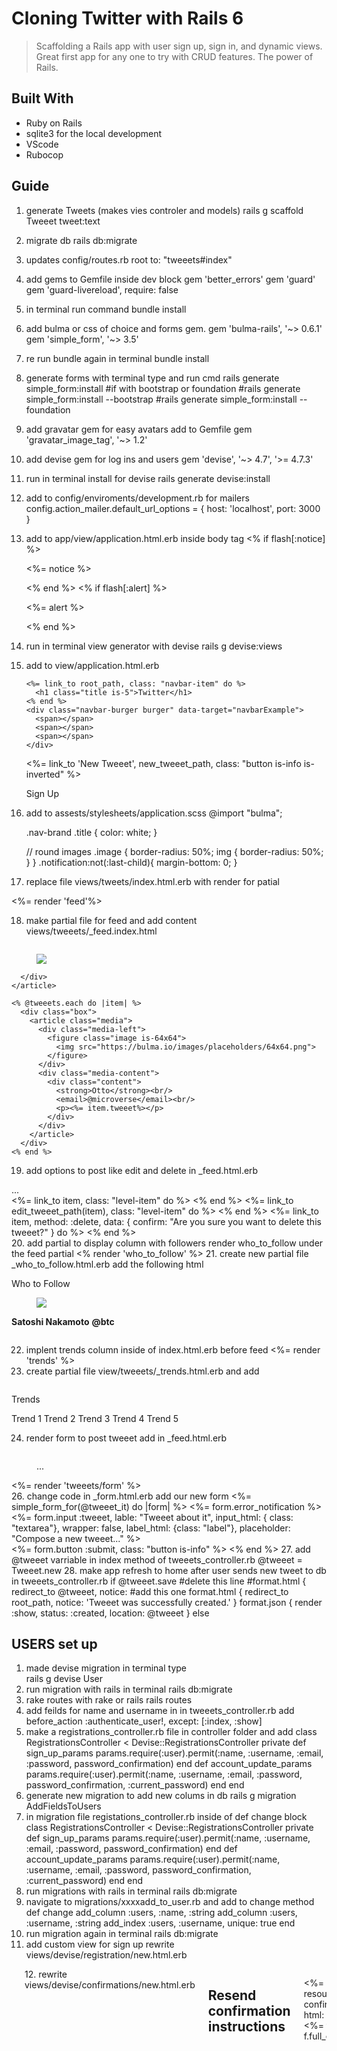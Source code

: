 # Cloning Twitter with Rails 6
> Scaffolding a Rails app with user sign up, sign in, and dynamic views. Great first app for any one to try with CRUD features. The power of Rails.

## Built With

- Ruby on Rails
- sqlite3 for the local development
- VScode
- Rubocop

## Guide

1. generate Tweets (makes vies controler and models)
    rails g scaffold Tweeet tweet:text
2. migrate db
    rails db:migrate
3. updates config/routes.rb
    root to: "tweeets#index"
4. add gems to Gemfile inside dev block
    gem 'better_errors'
    gem 'guard'
    gem 'guard-livereload', require: false
5. in terminal run command
    bundle install
6. add bulma or css of choice and forms gem. 
    gem 'bulma-rails', '~> 0.6.1'
    gem 'simple_form', '~> 3.5'
7. re run bundle again in terminal
    bundle install
8. generate forms with terminal type and run cmd
    rails generate simple_form:install
    #if with bootstrap or foundation
    #rails generate simple_form:install --bootstrap
    #rails generate simple_form:install --foundation
9. add gravatar gem for easy avatars add to Gemfile
    gem 'gravatar_image_tag', '~> 1.2'
10. add devise gem for log ins and users
    gem 'devise', '~> 4.7', '>= 4.7.3'
11. run in terminal install for devise
    rails generate devise:install
12. add to config/enviroments/development.rb for mailers
    config.action_mailer.default_url_options = { host: 'localhost', port: 3000 }
13. add to app/view/application.html.erb inside body tag
    <% if flash[:notice] %>
      <div class="notification is-primary global-notification">
        <p class="notice"><%= notice %></p>
      </div>
    <% end %>
    <% if flash[:alert] %>
      <div class="notification is-primary global-notification">
        <p class="alert"><%= alert %></p>
      </div>
    <% end %>
14. run in terminal view generator with devise
    rails g devise:views
15. add to view/application.html.erb
    <nav class="navbar is-info">
      <div class="navbar-brand">
      
        <%= link_to root_path, class: "navbar-item" do %>
          <h1 class="title is-5">Twitter</h1>
        <% end %>
        <div class="navbar-burger burger" data-target="navbarExample">
          <span></span>
          <span></span>
          <span></span>
        </div>
      </div>
      <div id="navbarExample" class="navbar-menu">
          <div class="navbar-end">
            <div class="field is-grouped">
              <p class="control">
                <%= link_to 'New Tweeet', new_tweeet_path, class: "button is-info is-inverted" %>
              </p>
              <p class="control">Sign Up</p>
            </div>
          </div>
      </div>
    </nav>
16. add to assests/stylesheets/application.scss
     @import "bulma";

    .nav-brand .title {
        color: white;
    }

    // round images
    .image {
        border-radius: 50%;
        img {
            border-radius: 50%;
        }
    }
    .notification:not(:last-child){
        margin-bottom: 0;
    }
17. replace file views/tweets/index.html.erb with render for patial
  <section class="section">
    <div class="container">
      <div class="columns">
        <%= render 'feed'%>
      </div>
    </div>
  </section>
  
18. make partial file for feed and add content views/tweeets/_feed.index.html
  <div class="column is-half">
    <article class="media-box">
      <figure class="media-left">
        <p class="image is-64x64">
            <img src="https://bulma.io/images/placeholders/64x64.png">
        </p>
      </figure>
      <div class="media-content">

      </div>
    </article>

    <% @tweeets.each do |item| %>
      <div class="box">
        <article class="media">
          <div class="media-left">
            <figure class="image is-64x64">
              <img src="https://bulma.io/images/placeholders/64x64.png">
            </figure>
          </div>
          <div class="media-content">
            <div class="content"> 
              <strong>Otto</strong><br/>
              <email>@microverse</email><br/>
              <p><%= item.tweeet%></p>
            </div>
          </div>
        </article>
      </div>
    <% end %>
  </div>

19. add options to post like edit and delete in _feed.html.erb
  <div class="media-content">
    ...
  </div>
  <div class="level">
    <div class="level-left is-mobile">
      <%= link_to item, class: "level-item" do %>
        <span class="icon"><i class="fa fa-link" aria-hidden="true"></i></span>
      <% end %>
      <%= link_to edit_tweeet_path(item), class: "level-item" do %>
        <span class="icon"><i class="fa fa-pencil" aria-hidden="true"></i></span>
      <% end %>
      <%= link_to item, method: :delete, data: { confirm: "Are you sure you want to delete this tweeet?" } do %>
        <span class="icon"><i class="fa fa-trash-o" aria-hidden="true"></i></span>
      <% end %>
    </div>
20. add partial to display column with followers render who_to_follow under the feed partial
  <% render 'who_to_follow' %>
21. create new partial file _who_to_follow.html.erb add the following html
  <div class="column">
    <nav class="panel">
        <p class="panel-heading">Who to Follow</p>
    </nav>
    <div class="panel-block">
        <article class="media">
            <div class="media-left">
                <figure>
                    <img src="https://bulma.io/images/placeholders/64x64.png">
                </figure>
            </div>
            <div class="media-content">
                <div class="content">
                    <p>
                        <strong>Satoshi Nakamoto</strong>
                        <strong>@btc</strong>
                    </p>
                </div>
            </div>
        </article>
    </div>
</div>

22. implent trends column inside of index.html.erb before feed
  <%= render 'trends' %>
23. create partial file view/tweeets/_trends.html.erb and add
  <div class="column is-one-quarter">
    <nav class="panel">
        <p class="panel-heading">Trends</p>
        <a class="panel-block">
            Trend 1
        </a>
        <a class="panel-block">
            Trend 2
        </a>
        <a class="panel-block">
            Trend 3
        </a>
        <a class="panel-block">
            Trend 4
        </a>
        <a class="panel-block">
            Trend 5
        </a>
    </nav>
  </div>

24. render form to post tweeet add in _feed.html.erb
  <div class="column is-half">
    <article class="media-box">
      <figure class="media-left">
        ...
      </figure>
      <div class="media-content">
        <!--add this render line-->
        <%= render 'tweeets/form' %>
        <!--add this render line-->
      </div>
    </article>
  </div>
26. change code in _form.html.erb add our new form 
  <%= simple_form_for(@tweeet_it) do |form| %>
  <%= form.error_notification %>
  <div class="field">
    <div class="control">
      <%= form.input :tweeet, lable: "Tweeet about it", input_html: { class: "textarea"}, wrapper: false, label_html: {class: "label"}, placeholder: "Compose a new tweeet..." %>
    </div>
  </div>
  <%= form.button :submit, class: "button is-info" %>
  <% end %>
27. add @tweeet varriable in index method of tweeets_controller.rb
  @tweeet = Tweeet.new
28. make app refresh to home after user sends new tweet to db in tweeets_controller.rb
  if @tweeet.save
        #delete this line
        #format.html { redirect_to @tweeet, notice: 
        #add this one
        format.html { redirect_to root_path, notice: 'Tweeet was successfully created.' }
        format.json { render :show, status: :created, location: @tweeet }
      else


## USERS set up

1. made devise migration in terminal type   
  rails g devise User
2. run migration with rails in terminal 
  rails db:migrate
3. rake routes with rake or rails
  rails routes
4. add feilds for name and username in in tweeets_controller.rb add 
  before_action :authenticate_user!, except: [:index, :show]
5. make a registrations_controller.rb file in controller folder and add
  class RegistrationsController < Devise::RegistrationsController
    private
    def sign_up_params
        params.require(:user).permit(:name, :username, :email, :password, password_confirmation)
    end
    def account_update_params
        params.require(:user).permit(:name, :username, :email, :password, password_confirmation, :current_password)
    end
  end
6. generate new migration to add new colums in db
  rails g migration AddFieldsToUsers
7. in migration file registations_controller.rb inside of def change block
  class RegistrationsController < Devise::RegistrationsController
    private
    def sign_up_params
        params.require(:user).permit(:name, :username, :email, :password, password_confirmation)
    end
    def account_update_params
        params.require(:user).permit(:name, :username, :email, :password, password_confirmation, :current_password)
    end
  end
8. run migrations with rails in terminal
  rails db:migrate
9. navigate to migrations/xxxxadd_to_user.rb and add to change method
  def change
    add_column :users, :name, :string
    add_column :users, :username, :string
    add_index :users, :username, unique: true
  end
10. run migration again in terminal 
  rails db:migrate
11. add custom view for sign up rewrite views/devise/registration/new.html.erb
  <div class="section">
    <div class="container">
      <div class="columns is-centered">
        <div class="column is-4">
          <h2 class="title is-2">Sign Up</h2>
          <%= simple_form_for(resource, as: resource_name, url: registration_path(resource_name)) do |f| %>
          <%= f.error_notification %>
          <div class="field">
            <div class="control">
              <%= f.input :name, required: true, autofocus: true, input_html: { class: "input" }, wrapper: false, label_html: { class: "label" } %>
            </div>
          </div>
          <div class="field">
            <div class="control">
              <%= f.input :username, required: true, input_html: { class: "input" }, wrapper: false, label_html: { class: "label" } %>
            </div>
          </div>
          <div class="field">
            <div class="control">
              <%= f.input :email, required: true, input_html: { class: "input" }, wrapper: false, label_html: { class: "label" } %>
            </div>
          </div>
          <div class="field">
            <div class="control">
              <%= f.input :password, required: true, input_html: { class: "input" }, wrapper: false, label_html: { class: "label"}, hint: ("#{@minimum_password_length} characters minimum" if @minimum_password_length) %>
            </div>
          </div>

          <div class="field">
            <div class="control">
              <%= f.input :password_confirmation, required: true, input_html: { class: "input" }, wrapper: false, label_html: { class: "label" } %>
            </div>
          </div>

          <div class="field">
            <div class="control">
              <%= f.button :submit, "Sign up", class: "button is-info is-medium" %>
            </div>
          </div>
        <% end %>
        <br/>
        <%= render "devise/shared/links" %>
        </div>
      </div>
    </div>
  </div>
12. rewrite views/devise/confirmations/new.html.erb
  <h2>Resend confirmation instructions</h2>

<%= simple_form_for(resource, as: resource_name, url: confirmation_path(resource_name), html: { method: :post }) do |f| %>
  <%= f.error_notification %>
  <%= f.full_error :confirmation_token %>

  <div class="form-inputs">
    <%= f.input :email, required: true, autofocus: true %>
  </div>

  <div class="form-actions">
    <%= f.button :submit, "Resend confirmation instructions" %>
  </div>
<% end %>

<%= render "devise/shared/links" %>

13. rewrite views/devise/passwords/edit.html.erb
  <section class="section">
  <div class="container">
    <div class="columns is-centered">
      <div class="column is-4">

        <h2 class="title is-2">Change your password</h2>

        <%= simple_form_for(resource, as: resource_name, url: password_path(resource_name), html: { method: :put }) do |f| %>
          <%= f.error_notification %>

          <%= f.input :reset_password_token, as: :hidden %>
          <%= f.full_error :reset_password_token %>

          <div class="field">
            <div class="control">
            <%= f.input :password, label: "New password", required: true, autofocus: true, input_html: { class: "input"}, wrapper: false, label_html: { class: "label" }, hint: ("#{@minimum_password_length} characters minimum" if @minimum_password_length) %>
            </div>
          </div>

          <div class="field">
            <div class="control">
            <%= f.input :password_confirmation, label: "Confirm your new password", input_html: { class: "input"}, wrapper: false, label_html: { class: "label" }, required: true %>
            </div>
          </div>

          <div class="form-actions">
            <%= f.button :submit, "Change my password" %>
          </div>
        <% end %>

        <%= render "devise/shared/links" %>

      </div>
    </div>
  </div>
</section>

14. rewrite views/devise/passwords/new.html.erb

<section class="section">
  <div class="container">
    <div class="columns is-centered">
      <div class="column is-4">
        
        <h2 class="title is-2">Forgot your password?</h2>

        <%= simple_form_for(resource, as: resource_name, url: password_path(resource_name), html: { method: :post }) do |f| %>
          <%= f.error_notification %>

          <div class="field">
            <div class="control">
            <%= f.input :email, required: true, autofocus: true, input_html: { class: "input"}, wrapper: false, label_html: { class: "label" } %>
            </div>
          </div>
          
          <%= f.button :submit, "Send me reset password instructions", class:"button is-info" %>
          
        <% end %>
        <br />
        <%= render "devise/shared/links" %>

      </div>
    </div>
  </div>
</section>

15. rewrite views/devise/registrations/edit.html.erb
  <section class="section">
  <div class="container">
    <div class="columns is-centered">
      <div class="column is-4">
        
      <h2 class="title is-2">Edit <%= resource_name.to_s.humanize %></h2>
      <%= simple_form_for(resource, as: resource_name, url: registration_path(resource_name), html: { method: :put }) do |f| %>
        <%= f.error_notification %>

          <div class="field">
            <div class="control">
              <%= f.input :name, required: true, autofocus: true, input_html: { class: "input"}, wrapper: false, label_html: { class: "label" } %>
            </div>
          </div>

          <div class="field">
            <div class="control">
              <%= f.input :username, required: true,  input_html: { class: "input"}, wrapper: false, label_html: { class: "label" } %>
            </div>
          </div>

          <div class="field">
            <div class="control">
              <%= f.input :email, required: true, input_html: { class: "input"}, wrapper: false, label_html: { class: "label" } %>
            </div>
          </div>

          <div class="field">
          <% if devise_mapping.confirmable? && resource.pending_reconfirmation? %>
            <p>Currently waiting confirmation for: <%= resource.unconfirmed_email %></p>
          <% end %>
          </div>

          <div class="field">
            <div class="control">
            <%= f.input :password, autocomplete: "off", hint: "leave it blank if you don't want to change it", required: false, input_html: { class: "input"}, wrapper: false, label_html: { class: "label" } %>
            </div>
          </div>

          <div class="field">
            <div class="control">
            <%= f.input :password_confirmation, required: false, input_html: { class: "input"}, wrapper: false, label_html: { class: "label" } %>
            </div>
          </div>

          <div class="field">
            <div class="control">
              <%= f.input :current_password, hint: "we need your current password to confirm your changes", required: true, input_html: { class: "input"}, wrapper: false, label_html: { class: "label" } %>
            </div>
        </div>
   
        <%= f.button :submit, "Update", class:"button is-info" %>
     
      <% end %>

        <hr />
        <h3 class="title is-5">Cancel my account</h3>
        <p>Unhappy? <%= link_to "Cancel my account", registration_path(resource_name), data: { confirm: "Are you sure?" }, method: :delete %></p>
   
      </div>
    </div>
  </div>
</section>

16. rewrite views/devise/registration/new.html.erb
  <div class="section">
  <div class="container">
    <div class="columns is-centered">
      <div class="column is-4">
        <h2 class="title is-2">Sign Up</h2>
        <%= simple_form_for(resource, as: resource_name, url: registration_path(resource_name)) do |f| %>
        <%= f.error_notification %>
          <div class="field">
            <div class="control">
              <%= f.input :name, required: true, autofocus: true, input_html: { class: "input" }, wrapper: false, label_html: { class: "label" } %>
            </div>
          </div>
          <div class="field">
            <div class="control">
              <%= f.input :username, required: true, input_html: { class: "input" }, wrapper: false, label_html: { class: "label" } %>
            </div>
          </div>
          <div class="field">
            <div class="control">
              <%= f.input :email, required: true, input_html: { class: "input" }, wrapper: false, label_html: { class: "label" } %>
            </div>
          </div>
          <div class="field">
            <div class="control">
              <%= f.input :password, required: true, input_html: { class: "input" }, wrapper: false, label_html: { class: "label"}, hint: ("#{@minimum_password_length} characters minimum" if @minimum_password_length) %>
            </div>
          </div>
          <div class="field">
            <div class="control">
              <%= f.input :password_confirmation, required: true, input_html: { class: "input" }, wrapper: false, label_html: { class: "label" } %>
            </div>
          </div>
          <div class="field">
            <div class="control">
              <%= f.button :submit, "Sign up", class: "button is-info is-medium" %>
            </div>
          </div>
        <% end %>
        <br/>
        <%= render "devise/shared/links" %>
      </div>
    </div>
  </div>
</div>

17. rewrite views/devise/sessions/new.html.erb
  <div class="section">
  <div class="container">
    <div class="columns is-centered">
      <div class="column is-4">
        <h2 class="title is-2">Log In</h2>
        <%= simple_form_for(resource, as: resource_name, url: registration_path(resource_name)) do |f| %>
        <%= f.error_notification %>
          <div class="field">
            <div class="control">
              <%= f.input :email, required: true, autofocus: true, input_html: { class: "input" }, wrapper: false, label_html: { class: "label" } %>
            </div>
          </div>
          <div class="field">
            <div class="control">
              <%= f.input :password, required: true, input_html: { class: "input" }, wrapper: false, label_html: { class: "label"}, hint: ("#{@minimum_password_length} characters minimum" if @minimum_password_length) %>
            </div>
          </div>
          <div class="field">
            <div class="control">
              <%= f.button :submit, "Log In", class: "button is-info is-medium" %>
            </div>
          </div>
        <% end %>
        <br/>
        <%= render "devise/shared/links" %>
      </div>
    </div>
  </div>
</div>

18. add relations between tweeets and users in models/Tweeet.rb 
  belongs_to :user
19. declare each user has a lot of tweets in models/User.rb
  has_many :tweeets
20. add user id to tweeets table in terminal type
  rails g migration AddUserIdToTweeets user_id:integer
21. in terminal run a migration
  rails db:migrate
22. in tweeets_controller.rb associate user with methods from devise Class change new and create methods 
    def new
      @tweeet = current_user.tweeets.build
      ...
    end
    def create
      @tweeet = current_user.tweeets.build(tweeet_params)
      ...
    end
23. add a before action to make authentication work with actions calling devise methods
  before_action :authenticate_user!, except: [:index, :show]
24. update routes for devise add this to config/routes.rb
  devise_for :users, :controllers => { registrations: 'registrations'}

## Update views

1. in feed we will update the who to follow _feed.index.erb
  <div class="media-content">
    <div class="content"> 
      <strong><%= item.user.name %></strong><br/>
      <email><%= item.user.username %></email><br/>
      <p><%= item.tweeet%></p>
    </div>
  </div>

2. check if user is signed in and display button on nav bar to sign in or log out change in navbar-menu inside layouts/application.html.erb
  <div id="navbarExample" class="navbar-menu">
          <div class="navbar-end">
            <div class="field is-grouped">
              <p class="control">
                <%= link_to 'New Tweeet', new_tweeet_path, class: "button is-info is-inverted" %>
              </p>
              <% if user_signed_in? %>
                <p class="control">
                  <%= link_to current_user.name, edit_user_registration_path, class: "button is-info"%>
                </p>
                <p>
                  <%= link_to "Logout", destroy_user_session_path, method: :delete, class: "button is-info"%>
                </p>
              <% else %>
                <p class="control">
                  <%= link_to 'Sign In', new_user_session_path, class: "button is-info" %>
                </p>
                <p class="control">
                  <%= link_to 'Sign Up', new_user_registration_path, class: "button is-info" %>
                </p>
              <% end %>
            </div>
          </div>
      </div>

3. allow user to CRUD if signed into app add this to tweeets/_feed.html.erb
  ## for tweeets

  <% if user_signed_in? %>
    <nav class="level">
      ....
    </nav>
  <% end %>
  </article>

  ## for user profile

  <div class="column is-half">
  <% if user_singed_in? %>
    <article class="media-box">
      ...
    </article>
  <% end %>

4. in index.html.erb we need to write a contitional to display our profile partial
  <section class="section">
    <div class="container">
      <div class="columns">
        <% if user_signed_in? %>
          <%= render 'profile' %>
        <% else %>
          <%= render 'trends' %>
        <% end %>
        <%= render 'feed' %>
        <%= render 'who_to_follow' %>
      </div>
    </div>
  </section>






## Author

👤 **Miguel Angel Enciso Sanchez**

- Github: [@rootDEV2990](https://github.com/rootDEV2990)
- Twitter: [@m29902](https://twitter.com/m29902)
- Linkedin: [linkedin](https://www.linkedin.com/in/miguel-enciso-6474741a1/)
- Medium: [medium](https://medium.com/@website.dev)

## 🤝 Contributing

Contributions, issues and feature requests are welcome!

## Show your support

Give a ⭐️ if you like this project!

## Acknowledgments

- Microverse
- Heroku
## 📝 License

This project is [MIT](LICENSE) licensed.

